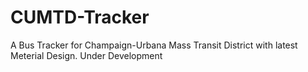 # CUMTD-Tracker

A Bus Tracker for Champaign-Urbana Mass Transit District with latest Meterial Design. Under Development
